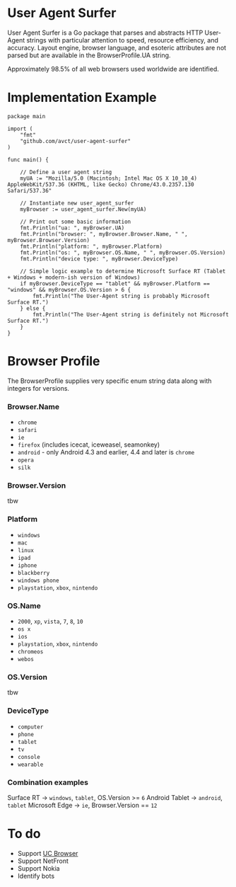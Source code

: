 # User Agent Surfer

User Agent Surfer is a Go package that parses and abstracts HTTP User-Agent strings with particular attention to speed, resource efficiency, and accuracy. Layout engine, browser language, and esoteric attributes are not parsed but are available in the BrowserProfile.UA string.

Approximately 98.5% of all web browsers used worldwide are identified.

# Implementation Example

```golang
package main

import (
	"fmt"
	"github.com/avct/user-agent-surfer"
)

func main() {

	// Define a user agent string
	myUA := "Mozilla/5.0 (Macintosh; Intel Mac OS X 10_10_4) AppleWebKit/537.36 (KHTML, like Gecko) Chrome/43.0.2357.130 Safari/537.36"

	// Instantiate new user_agent_surfer
	myBrowser := user_agent_surfer.New(myUA)

	// Print out some basic information
	fmt.Println("ua: ", myBrowser.UA)
	fmt.Println("browser: ", myBrowser.Browser.Name, " ", myBrowser.Browser.Version)
	fmt.Println("platform: ", myBrowser.Platform)
	fmt.Println("os: ", myBrowser.OS.Name, " ", myBrowser.OS.Version)
	fmt.Println("device type: ", myBrowser.DeviceType)

	// Simple logic example to determine Microsoft Surface RT (Tablet + Windows + modern-ish version of Windows)
	if myBrowser.DeviceType == "tablet" && myBrowser.Platform == "windows" && myBrowser.OS.Version > 6 {
		fmt.Println("The User-Agent string is probably Microsoft Surface RT.")
	} else {
		fmt.Println("The User-Agent string is definitely not Microsoft Surface RT.")
	}
}
```

# Browser Profile

The BrowserProfile supplies very specific enum string data along with integers for versions.

### Browser.Name
* `chrome`
* `safari`
* `ie`
* `firefox` (includes icecat, iceweasel, seamonkey)
* `android` - only Android 4.3 and earlier, 4.4 and later is `chrome`
* `opera`
* `silk`

### Browser.Version

tbw

### Platform
* `windows`
* `mac`
* `linux`
* `ipad`
* `iphone`
* `blackberry`
* `windows phone`
* `playstation`, `xbox`, `nintendo`

### OS.Name
* `2000`, `xp`, `vista`, `7`, `8`, `10`
* `os x`
* `ios`
* `playstation`, `xbox`, `nintendo`
* `chromeos`
* `webos`

### OS.Version

tbw

### DeviceType
* `computer`
* `phone`
* `tablet`
* `tv`
* `console`
* `wearable`

### Combination examples
Surface RT -> `windows`, `tablet`, OS.Version >= `6`
Android Tablet -> `android`, `tablet`
Microsoft Edge -> `ie`, Browser.Version == `12`

# To do

* Support [UC Browser](https://en.wikipedia.org/wiki/UC_Browser)
* Support NetFront
* Support Nokia
* Identify bots